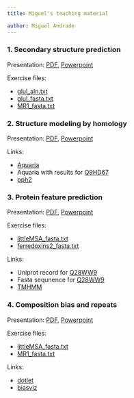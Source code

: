 ```yaml
---
title: Miguel's teaching material

author: Miguel Andrade
---
```


### 1. Secondary structure prediction

Presentation: [PDF](./part1_pred2d/lesson_pred2D_4.pdf), [Powerpoint](./part1_pred2d/lesson_pred2D_4.pptx)

Exercise files:

- [glul_aln.txt](./part1_pred2d/glul_aln.txt)
- [glul_fasta.txt](./part1_pred2d/)
- [MR1_fasta.txt](./part1_pred2d/)

### 2. Structure modeling by homology

Presentation: [PDF](./part2_3dhom/lesson_model3D_4.pdf), [Powerpoint](./part2_3dhom/lesson_model3D_4.pptx)

Links:

- [Aquaria](http://aquaria.ws/)
- Aquaria with results for [Q9HD67](http://aquaria.ws/Q9HD67/)
- [pph2](http://genetics.bwh.harvard.edu/pph2)

### 3. Protein feature prediction

Presentation: [PDF](./part3_features/lesson_predTM_4.pdf), [Powerpoint](./part3_features/lesson_predTM_4.pptx)

Exercise files:

- [littleMSA_fasta.txt](./part3_features/littleMSA_fasta.txt)
- [ferredoxins2_fasta.txt](./part3_features/ferredoxins2_fasta.txt)

Links:

- Uniprot record for [Q28WW9](http://www.uniprot.org/uniprot/Q28WW9)
- Fasta sequnence for [Q28WW9](http://www.uniprot.org/uniprot/Q28WW9.fasta)
- [TMHMM](http://www.cbs.dtu.dk/services/TMHMM/)

### 4. Composition bias and repeats

Presentation: [PDF](./part4_repeats/lesson_bias_4.pdf), [Powerpoint](./part4_repeats/lesson_bias_4.pptx)

Exercise files:

- [littleMSA_fasta.txt](./part4_repeats/littleMSA_fasta.txt)
- [MR1_fasta.txt](./part4_repeats/MR1_fasta.txt)

Links:

- [dotlet](http://myhits.isb-sib.ch/cgi-bin/dotlet)
- [biasviz](http://matthuska.github.io/biasviz/)